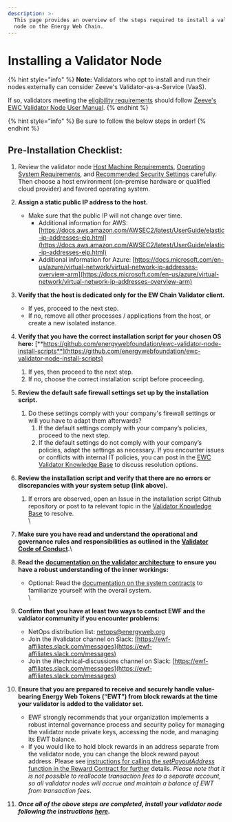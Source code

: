 ```yaml
---
description: >-
  This page provides an overview of the steps required to install a validator
  node on the Energy Web Chain.
---
```


# Installing a Validator Node

{% hint style="info" %}
**Note:** Validators who opt to install and run their nodes externally can consider Zeeve's Validator-as-a-Service (VaaS).

If so, validators meeting the [eligibility requirements](https://energy-web-foundation.gitbook.io/energy-web/ew-dos-technology-components-2023/trust-layer-energy-web-chain/energy-web-chain-governance#ewc-validator-eligibility) should follow [Zeeve's EWC Validator Node User Manual](https://zeeve.gitbook.io/ewc-validator-node-user-manual).&#x20;
{% endhint %}

{% hint style="info" %}
Be sure to follow the below steps in order!&#x20;
{% endhint %}

## Pre-Installation Checklist:

1. Review the validator node [Host Machine Requirements](host-machine-requirements.md), [Operating System Requirements](operating-system-requirements.md), and [Recommended Security Settings](operating-system-requirements.md) carefully. Then choose a host environment (on-premise hardware or qualified cloud provider) and favored operating system. &#x20;
2. **Assign a static public IP address to the host.**&#x20;
   * Make sure that the public IP will not change over time.&#x20;
     * Additional information for AWS: [https://docs.aws.amazon.com/AWSEC2/latest/UserGuide/elastic-ip-addresses-eip.html](https://docs.aws.amazon.com/AWSEC2/latest/UserGuide/elastic-ip-addresses-eip.html)
     * Additional information for Azure: [https://docs.microsoft.com/en-us/azure/virtual-network/virtual-network-ip-addresses-overview-arm](https://docs.microsoft.com/en-us/azure/virtual-network/virtual-network-ip-addresses-overview-arm)
3. **Verify that the host is dedicated only for the EW Chain Validator client.**
   * If yes, proceed to the next step.
   * If no, remove all other processes / applications from the host, or create a new isolated instance.
4. **Verify that you have the correct installation script for your chosen OS here:** [**https://github.com/energywebfoundation/ewc-validator-node-install-scripts**](https://github.com/energywebfoundation/ewc-validator-node-install-scripts)
   1. If yes, then proceed to the next step.
   2. If no, choose the correct installation script before proceeding.
5. **Review the default safe firewall settings set up by the installation script.**
   1. Do these settings comply with your company's firewall settings or will you have to adapt them afterwards?
      1. If the default settings comply with your company’s policies, proceed to the next step.
      2. If the default settings do not comply with your company’s policies, adapt the settings as necessary. If you encounter issues or conflicts with internal IT policies, you can post in the [EWC Validator Knowledge Base](https://discuss.energyweb.org/c/knowledge-base/15) to discuss resolution options.
6. **Review the installation script and verify that there are no errors or discrepancies with your system setup (link above).**
   1. If errors are observed, open an Issue in the installation script Github repository or post to ta relevant topic in the [Validator Knowledge Base](https://discuss.energyweb.org/c/knowledge-base/15) to resolve.\
      \

7. **Make sure you have read and understand the operational and governance rules and responsibilities as outlined in the** [**Validator Code of Conduct**](https://energy-web-foundation.gitbook.io/energy-web/technology/the-stack/trust-layer-energy-web-chain/energy-web-chain-governance)**.**\

8. **Read the** [**documentation on the validator architecture**](https://energyweb.atlassian.net/wiki/spaces/EWF/pages/715915274/Validator+Node+Architecture) **to ensure you have a robust understanding of the inner workings:**&#x20;
   * Optional: Read the [documentation on the system contracts](https://energyweb.atlassian.net/wiki/spaces/EWF/pages/702054413/System+contracts) to familiarize yourself with the overall system.\
     \

9. **Confirm that you have at least two ways to contact EWF and the valdiator community if you encounter problems:**
   * NetOps distribution list: [netops@energyweb.org](mailto:netops@energyweb.org)
   * Join the #validator channel on Slack: [https://ewf-affiliates.slack.com/messages](https://ewf-affiliates.slack.com/messages)
   * Join the #technical-discussions channel on Slack: [https://ewf-affiliates.slack.com/messages](https://ewf-affiliates.slack.com/messages)
10. **Ensure that you are prepared to receive and securely handle value-bearing Energy Web Tokens (“EWT”) from block rewards at the time your validator is added to the validator set**_**.**_
    * EWF strongly recommends that your organization implements a robust internal governance process and security policy for managing the validator node private keys, accessing the node, and managing its EWT balance.
    * If you would like to hold block rewards in an address separate from the validator node, you can change the block reward payout address. Please see [instructions for calling the _setPayoutAddress_ function in the Reward Contract for further](https://energyweb.atlassian.net/wiki/spaces/EWF/pages/701923337/Reward+contract) details. _Please note that it is not possible to reallocate transaction fees to a separate account, so all validator nodes will accrue and maintain a balance of EWT from transaction fees._
11. _**Once all of the above steps are completed, install your validator node following the instructions**_ [_**here**_](validator-node-installation-instructions.md)_**.**_&#x20;



##

##
